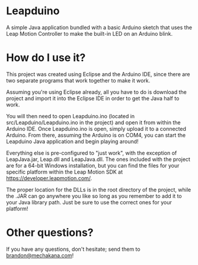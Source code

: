Leapduino
========

A simple Java application bundled with a basic Arduino sketch that uses the Leap Motion Controller to make the built-in LED on an Arduino blink.

How do I use it?
=
This project was created using Eclipse and the Arduino IDE, since there are two separate programs that work together to make it work.

Assuming you're using Eclipse already, all you have to do is download the project and import it into the Eclipse IDE in order to get the Java half to work.  

You will then need to open Leapduino.ino (located in src/Leapduino/Leapduino.ino in the project) and open it from within the Arduino IDE.  Once Leapduino.ino is open, simply upload it to a connected Arduino.  From there, assuming the Arduino is on COM4, you can start the Leapduino Java application and begin playing around!

Everything else is pre-configured to "just work", with the exception of LeapJava.jar, Leap.dll and LeapJava.dll.  The ones included with the project are for a 64-bit Windows installation, but you can find the files for your specific platform within the Leap Motion SDK at https://developer.leapmotion.com/.  

The proper location for the DLLs is in the root directory of the project, while the .JAR can go anywhere you like so long as you remember to add it to your Java library path.  Just be sure to use the correct ones for your platform!

Other questions?
=
If you have any questions, don't hesitate; send them to brandon@mechakana.com!
